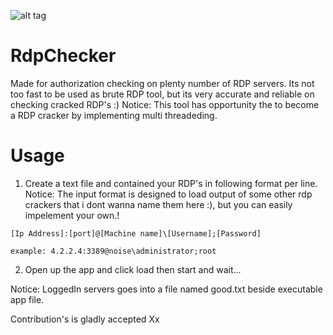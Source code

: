 ![alt tag](https://raw.githubusercontent.com/n0ise9914/rdpchecker/master/screenshot/image.png)
# RdpChecker
Made for authorization checking on plenty number of RDP servers.
Its not too fast to be used as brute RDP tool, but its very accurate and reliable on checking cracked RDP's :)
Notice: This tool has opportunity the to become a RDP cracker by implementing multi threadeding.

# Usage
1. Create a text file and contained your RDP's in following format per line.
Notice: The input format is designed to load output of some other rdp crackers that i dont wanna name them here :), but you can easily impelement your own.!
```
[Ip Address]:[port]@[Machine name]\[Username];[Password]

example: 4.2.2.4:3389@noise\administrator;root
```
2. Open up the app and click load then start and wait...

Notice: LoggedIn servers goes into a file named good.txt beside executable app file.

Contribution's is gladly accepted Xx